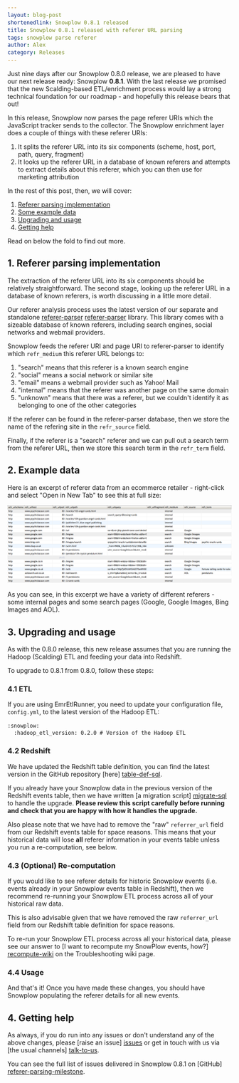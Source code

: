 ```yaml
---
layout: blog-post
shortenedlink: Snowplow 0.8.1 released
title: Snowplow 0.8.1 released with referer URL parsing
tags: snowplow parse referer
author: Alex
category: Releases
---
```


Just nine days after our Snowplow 0.8.0 release, we are pleased to have our next release ready: Snowplow **0.8.1**. With the last release we promised that the new Scalding-based ETL/enrichment process would lay a strong technical foundation for our roadmap - and hopefully this release bears that out!

In this release, Snowplow now parses the page referer URIs which the JavaScript tracker sends to the collector. The Snowplow enrichment layer does a couple of things with these referer URIs:

1. It splits the referer URL into its six components (scheme, host, port, path, query, fragment)
2. It looks up the referer URL in a database of known referers and attempts to extract details about this referer, which you can then use for marketing attribution

In the rest of this post, then, we will cover:

1. [Referer parsing implementation](/blog/2013/04/12/snowplow-0.8.1-released-with-referer-url-parsing#referer-parsing)
2. [Some example data](/blog/2013/04/12/snowplow-0.8.1-released-with-referer-url-parsing#example-data)
3. [Upgrading and usage](/blog/2013/04/12/snowplow-0.8.1-released-with-referer-url-parsing#upgrading-usage)
4. [Getting help](/blog/2013/04/12/snowplow-0.8.1-released-with-referer-url-parsing#help)

Read on below the fold to find out more.

<!--more-->

<h2><a name="referer-parsing">1. Referer parsing implementation</a></h2>

The extraction of the referer URL into its six components should be relatively straightforward. The second stage, looking up the referer URL in a database of known referers, is worth discussing in a little more detail.

Our referer analysis process uses the latest version of our separate and standalone [referer-parser] [referer-parser] library. This library comes with a sizeable database of known referers, including search engines, social networks and webmail providers.

Snowplow feeds the referer URI and page URI to referer-parser to identify which `refr_medium` this referer URL belongs to:
1. "search" means that this referer is a known search engine
2. "social" means a social network or similar site
3. "email" means a webmail provider such as Yahoo! Mail
4. "internal" means that the referer was another page on the same domain
5. "unknown" means that there was a referer, but we couldn't identify it as belonging to one of the other categories

If the referer can be found in the referer-parser database, then we store the name of the refering site in the `refr_source` field.

Finally, if the referer is a "search" referer and we can pull out a search term from the referer URL, then we store this search term in the `refr_term` field.

<h2><a name="example-data">2. Example data</a></h2>

Here is an excerpt of referer data from an ecommerce retailer - right-click and select "Open in New Tab" to see this at full size:

![parsed-referers-img][parsed-referers-img]

As you can see, in this excerpt we have a variety of different referers - some internal pages and some search pages (Google, Google Images, Bing Images and AOL).

<h2><a name="upgrading-usage">3. Upgrading and usage</a></h2>

As with the 0.8.0 release, this new release assumes that you are running the Hadoop (Scalding) ETL and feeding your data into Redshift.

To upgrade to 0.8.1 from 0.8.0, follow these steps:

### 4.1 ETL

If you are using EmrEtlRunner, you need to update your configuration file, `config.yml`, to the latest version of the Hadoop ETL:

	:snowplow:
	  :hadoop_etl_version: 0.2.0 # Version of the Hadoop ETL

### 4.2 Redshift

We have updated the Redshift table definition, you can find the latest version in the GitHub repository [here] [table-def-sql].

If you already have your Snowplow data in the previous version of the Redshift events table, then we have written [a migration script] [migrate-sql] to handle the upgrade. **Please review this script carefully before running and check that you are happy with how it handles the upgrade.**

Also please note that we have had to remove the "raw" `referrer_url` field from our Redshift events table for space reasons. This means that your historical data will lose **all** referer information in your events table unless you run a re-computation, see below.

### 4.3 (Optional) Re-computation

If you would like to see referer details for historic Snowplow events (i.e. events already in your Snowplow events table in Redshift), then we recommend re-running your Snowplow ETL process across all of your historical raw data.

This is also advisable given that we have removed the raw `referrer_url` field from our Redshift table definition for space reasons.

To re-run your Snowplow ETL process across all your historical data, please see our answer to [I want to recompute my SnowPlow events, how?] [recompute-wiki] on the Troubleshooting wiki page.

### 4.4 Usage

And that's it! Once you have made these changes, you should have Snowplow populating the referer details for all new events.

<h2><a name="help">4. Getting help</a></h2>

As always, if you do run into any issues or don't understand any of the above changes, please [raise an issue] [issues] or get in touch with us via [the usual channels] [talk-to-us].

You can see the full list of issues delivered in Snowplow 0.8.1 on [GitHub] [referer-parsing-milestone].

[parsed-referers-img]: /static/img/blog/2013/04/parsed-referers.png

[table-def-sql]: https://github.com/snowplow/snowplow/blob/master/4-storage/redshift-storage/sql/table-def.sql
[migrate-sql]: https://github.com/snowplow/snowplow/blob/master/4-storage/redshift-storage/sql/migrate_0.0.1_to_0.1.0.sql
[recompute-wiki]: https://github.com/snowplow/snowplow/wiki/Troubleshooting#wiki-recompute-events

[referer-parser]: https://github.com/snowplow/referer-parser/tree/feature/social
[issues]: https://github.com/snowplow/snowplow/issues
[talk-to-us]: https://github.com/snowplow/snowplow/wiki/Talk-to-us
[referer-parsing-milestone]: https://github.com/snowplow/snowplow/issues?milestone=16